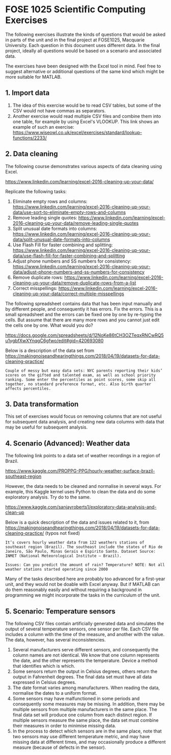 # FOSE 1025 Scientific Computing Exercises
The following exercises illustrate the kinds of questions that would be asked in parts of the unit and in the final project at FOSE1025, Macquarie University. Each question in this document uses different data. In the final project, ideally all questions would be based on a scenario and associated data.

The exercises have been designed with the Excel tool in mind. Feel free to suggest alternative or additional questions of the same kind which might be more suitable for MATLAB.

## 1. Import data
1. The idea of this exercise would be to read CSV tables, but some of the CSV would not have commas as separators.
2. Another exercise would read multiple CSV files and combine them into one table, for example by using Excel's VLOOKUP. This link shows an example of such an exercise: https://www.wiseowl.co.uk/excel/exercises/standard/lookup-functions/2233/


## 2. Data cleaning

The following course demonstrates various aspects of data cleaning using Excel.

https://www.linkedin.com/learning/excel-2016-cleaning-up-your-data/

Replicate the following tasks:

1. Eliminate empty rows and columns: https://www.linkedin.com/learning/excel-2016-cleaning-up-your-data/use-sort-to-eliminate-empty-rows-and-columns
2. Remove leading single quotes: https://www.linkedin.com/learning/excel-2016-cleaning-up-your-data/remove-leading-single-quotes
3. Split unusual date formats into columns: https://www.linkedin.com/learning/excel-2016-cleaning-up-your-data/split-unusual-date-formats-into-columns
4. Use Flash Fill for faster combining and splitting: https://www.linkedin.com/learning/excel-2016-cleaning-up-your-data/use-flash-fill-for-faster-combining-and-splitting
5. Adjust phone numbers and SS numbers for consistency: https://www.linkedin.com/learning/excel-2016-cleaning-up-your-data/adjust-phone-numbers-and-ss-numbers-for-consistency
6. Remove duplicate rows: https://www.linkedin.com/learning/excel-2016-cleaning-up-your-data/remove-duplicate-rows-from-a-list
7. Correct misspellings: https://www.linkedin.com/learning/excel-2016-cleaning-up-your-data/correct-multiple-misspellings


The following spreadsheet contains data that has been input manually and by different people, and consequently it has errors. Fix the errors. This is a small spreadsheet and the errors can be fixed one by one by re-typing the cells. But assume that there are many more rows and you cannot just edit the cells one by one. What would you do?

https://docs.google.com/spreadsheets/d/12NoKe86tCH3OZTeqxRNCwRQ5u1ygbfXwXYnqgC6gfwo/edit#gid=420693080

Below is a description of the data set from https://makingnoiseandhearingthings.com/2018/04/19/datasets-for-data-cleaning-practice/

    Couple of messy but easy data sets: NYC parents reporting their kids’ scores on the gifted and talented exam, as well as school priority ranking. Some enter the percentiles as point scores, some skip all together, no standard preference format, etc. Also birth quarter affects percentiles.

## 3. Data transformation

This set of exercises would focus on removing columns that are not useful for subsequent data analysis, and creating new data columns with data that may be useful for subsequent analysis.

## 4. Scenario (Advanced): Weather data

The following link points to a data set of weather recordings in a region of Brazil. 

https://www.kaggle.com/PROPPG-PPG/hourly-weather-surface-brazil-southeast-region

However, the data needs to be cleaned and normalise in several ways. For example, this Kaggle kernel uses Python to clean the data and do some exploratory analysis. Try do to the same. 

https://www.kaggle.com/sanjayroberts1/exploratory-data-analysis-and-clean-up

Below is a quick description of the data and issues related to it, from https://makingnoiseandhearingthings.com/2018/04/19/datasets-for-data-cleaning-practice/ (typos not fixed)

    It’s covers hourly weather data from 122 weathers stations of southeast region (Brazil). The southeast include the states of Rio de Janeiro, São Paulo, Minas Gerais e Espirito Santo. Dataset Source: INMET (National Meteorological Institute – Brazil).

    Issues: Can you predict the amount of rain? Temperature? NOTE: Not all weather stations started operating since 2000

Many of the tasks described here are probably too advanced for a first-year unit, and they would not be doable with Excel anyway. But if MATLAB can do them reasonably easily and without requiring a background in programming we might incorporate the tasks in the curriculum of the unit.


## 5. Scenario: Temperature sensors

The following CSV files contain artificially generated data and simulates the output of several temperature sensors, one sensor per file. Each CSV file includes a column with the time of the measure, and another with the value. The data, however, has several inconsistencies.

1. Several manufacturers serve different sensors, and consequently the column names are not identical. We know that one column represents the date, and the other represents the temperature. Device a method that identifies which is which.
2. Some sensors return the output in Celsius degrees, others return the output in Fahrenheit degrees. The final data set must have all data expressed in Celsius degrees.
3. The date format varies among manufacturers. When reading the data, normalise the dates to a uniform format.
4. Some sensors may have malfunctioned in some periods and consequently some measures may be missing. In addition, there may be multiple sensors from multiple manufacturers in the same place. The final data set will produce one column from each distinct region. If multiple sensors measure the same place, the data set must combine their measures in order to minimise missing data.
5. In the process to detect which sensors are in the same place, note that two sensors may use different temperature metric, and may have missing data at different times, and may occasionally produce a different measure (because of defects in the sensor).
